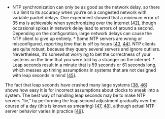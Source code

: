 *  NTP synchronization can only be as good as the network delay, so there is a limit to its
accuracy when you’re on a congested network with variable packet delays. One experiment showed
that a minimum error of 35 ms is achievable when synchronizing over the internet
[[42](ch08.html#Caporaloni2012jn)],
though occasional spikes in network delay lead to errors of around a second. Depending on the
configuration, large network delays can cause the NTP client to give up entirely. *  Some NTP servers are wrong or misconfigured, reporting time that is off by hours
[[43](ch08.html#Minar1999vf), [44](ch08.html#Holub2014uc)].
NTP clients are quite robust, because they query several servers and ignore outliers.
Nevertheless, it’s somewhat worrying to bet the correctness of your systems on the time that you
were told by a stranger on the internet. *  
Leap seconds result in a minute that is 59 seconds or 61 seconds long, which messes up timing
assumptions in systems that are not designed with leap seconds in mind
[[45](ch08.html#Kamp2011cr)].

The fact that leap seconds have crashed many large systems
[[38](ch08.html#GrahamCumming2017db),
[46](ch08.html#Minar2012vh_ch8)]
shows how easy it is for incorrect assumptions about clocks to sneak into a system. The best
way of handling leap seconds may be to make NTP servers “lie,” by performing the leap second
adjustment gradually over the course of a day (this is known as smearing)
[[47](ch08.html#Pascoe2011uj),
[48](ch08.html#Zhao2015ws)],
although actual NTP server behavior varies in practice
[[49](ch08.html#Veitch2016jw)].
